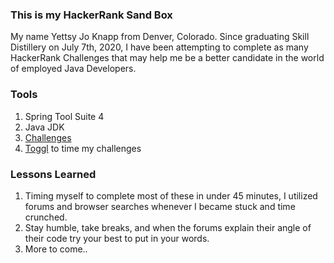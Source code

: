 ### This is my HackerRank Sand Box
My name Yettsy Jo Knapp from Denver, Colorado.
Since graduating Skill Distillery on July 7th, 2020, I have been attempting to complete as many HackerRank Challenges that may help me be a better candidate in the world of employed Java Developers. 
### Tools 
1. Spring Tool Suite 4
1. Java JDK
1.  [Challenges](https://www.hackerrank.com) 
1.  [Toggl](https://toggl.com/) to time my challenges

### Lessons Learned
1. Timing myself to complete most of these in under 45 minutes, I utilized forums and browser searches whenever I became stuck and time crunched.
2.  Stay humble, take breaks, and when the forums explain their angle of their code try your best to put in your words.
3. More to come..

